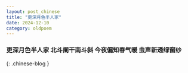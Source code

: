 ```yaml
---
layout: post_chinese
title: "更深月色半人家"
date: 2024-12-10
category: oldpoem
---
```


### 更深月色半人家 北斗阑干南斗斜 今夜偏知春气暖 虫声新透绿窗纱
{: .chinese-blog }
